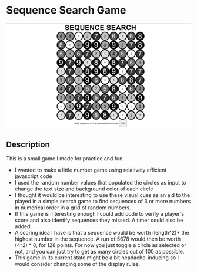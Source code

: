 # Sequence Search Game

![Screenshot of sequence search game](./images/screenshotSequenceGame.jpg)

## Description

This is a small game I made for practice and fun.

- I wanted to make a little number game using relatively efficient javascript code
- I used the random number values that populated the circles as input to change the text size and background color of each circle
- I thought it would be interesting to use these visual cues as an aid to the played in a simple search game to find sequences of 3 or more numbers in numerical order in a grid of random numbers.
- If this game is interesting enough I could add code to verify a player's score and also identify sequences they missed. A timer could also be added. 
- A scoring idea I have is that a sequence would be worth (length^2)* the highest number in the sequence. A run of 5678 would then be worth (4^2) * 8, for 128 points. For now you just toggle a circle as selected or not, and you can just try to get as many circles out of 100 as possible. 
- This game in its current state might be a bit headache-inducing so I would consider changing some of the display rules.

